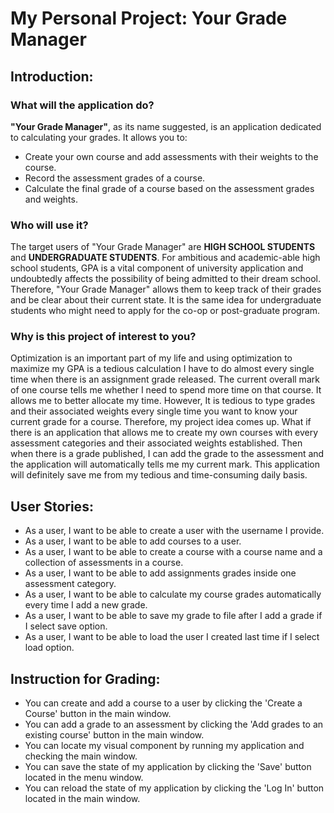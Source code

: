 # My Personal Project: Your Grade Manager

## Introduction:

### What will the application do?
**"Your Grade Manager"**, as its name suggested, 
is an application dedicated to calculating your
grades. It allows you to:
- Create your own course and add assessments with their weights to the course.
- Record the assessment grades of a course.
- Calculate the final grade of a course based on the assessment grades and
weights.

### Who will use it?
The target users of "Your Grade Manager" are **HIGH SCHOOL 
STUDENTS** and **UNDERGRADUATE STUDENTS**. For ambitious and 
academic-able high school students, GPA is a vital
component of university application and undoubtedly affects
the possibility of being admitted to their dream school.
Therefore, "Your Grade Manager" allows them to keep track of their
grades and be clear about their current state. It is the same idea
for undergraduate students who might need to apply for
the co-op or post-graduate program.

### Why is this project of interest to you?
Optimization is an important part of my life and using optimization to maximize my GPA is a tedious calculation I have 
to do almost every single time when there is an assignment grade released.
The current overall mark of one course tells me whether I need to spend more time on that
course. It allows me to better allocate my time. However, It is tedious to type grades and their
associated weights every single time you want to know your current grade for a course. Therefore,
my project idea comes up. What if there is an application that allows me to create my own courses
with every assessment categories and their associated weights established. Then when there 
is a grade published, I can add the grade to the assessment and the application will automatically
tells me my current mark. This application will definitely save me from my tedious and
time-consuming daily basis.

## User Stories:
- As a user, I want to be able to create a user with the username I provide.
- As a user, I want to be able to add courses to a user.
- As a user, I want to be able to create a course with a course name and a collection of assessments in a course.
- As a user, I want to be able to add assignments grades inside one assessment category.
- As a user, I want to be able to calculate my course grades automatically every time I add a new grade.
- As a user, I want to be able to save my grade to file after I add a grade if I select save option.
- As a user, I want to be able to load the user I created last time if I select load option.

## Instruction for Grading:
- You can create and add a course to a user by clicking the 'Create a Course' button in the main window.
- You can add a grade to an assessment by clicking the 'Add grades to an existing course' button in the main window.
- You can locate my visual component by running my application and checking the main window.
- You can save the state of my application by clicking the 'Save' button located in the menu window.
- You can reload the state of my application by clicking the 'Log In' button located in the main window.

